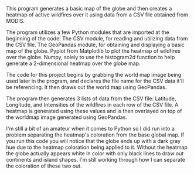 This program generates a basic map of the globe and then creates a heatmap of active wildfires over it using data from a CSV file obtained from MODIS.

The program utilizes a few Python modules that are imported at the beginning of the code: 
The CSV module, for reading and utilizing data from the CSV file. 
The GeoPandas module, for obtaining and displaying a basic map of the globe. 
Pyplot from Matplotlib to plot the heatmap of wildfires over the globe. 
Numpy, solely to use the histogram2d function to help generate a 2-dimensional heatmap over the globe map. 

The code for this project begins by grabbing the world map image being used later in the program, and declares the file name for the CSV data it'll be referencing. 
It then draws out the world map using GeoPandas. 

The program then generates 3 lists of data from the CSV file: Latitude, Longitude, and Intensities of the wildfires in each row of the CSV file. 
A heatmap is generated using these values and is then overlayed on top of the worldmap image generated using GeoPandas. 

I'm still a bit of an amateur when it comes to Python so I did run into a problem separating the heatmap's coloration from the base global map. If you run this code you will notice that the globe ends up with a dark gray hue due to the heatmap coloration being applied to it. 
Without the heatmap the globe actually appears white in color with only black lines to draw out continents and island shapes. I'm still working through how I can separate the coloration of these two out. 
